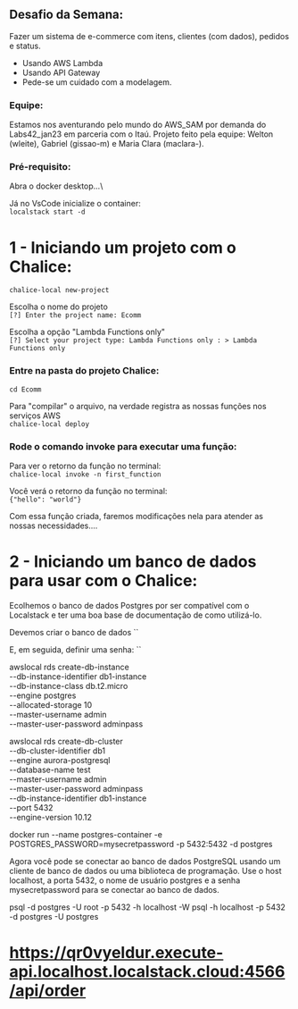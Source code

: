 ## Desafio da Semana: 

Fazer um sistema de e-commerce com itens, clientes (com dados), pedidos e status.
- Usando AWS Lambda
- Usando API Gateway
- Pede-se um cuidado com a modelagem.

### Equipe:
Estamos nos aventurando pelo mundo do AWS_SAM por demanda do Labs42_jan23 em parceria com o Itaú. 
Projeto feito pela equipe: Welton (wleite), Gabriel (gissao-m) e Maria Clara (maclara-).

### Pré-requisito:

Abra o docker desktop...\

Já no VsCode inicialize o container:\
`localstack start -d`

# 1 - Iniciando um projeto com o Chalice: 

`chalice-local new-project`

Escolha o nome do projeto\
`[?] Enter the project name: Ecomm`

Escolha a opção "Lambda Functions only"\
`[?] Select your project type: Lambda Functions only : > Lambda Functions only `

### Entre na pasta do projeto Chalice: 

`cd Ecomm`

Para "compilar" o arquivo, na verdade registra as nossas funções nos serviços AWS\
`chalice-local deploy`

### Rode o comando invoke para executar uma função: 
Para ver o retorno da função no terminal:\
`chalice-local invoke -n first_function`

Você verá o retorno da função no terminal:\
`{"hello": "world"}`


Com essa função criada, faremos modificações nela para atender as nossas necessidades....

# 2 - Iniciando um banco de dados para usar com o Chalice:

Ecolhemos o banco de dados Postgres por ser compatível com o Localstack e ter uma boa base de documentação de como utilizá-lo.

Devemos criar o banco de dados
``

E, em seguida, definir uma senha:
``

awslocal rds create-db-instance \
  --db-instance-identifier db1-instance \
  --db-instance-class db.t2.micro \
  --engine postgres \
  --allocated-storage 10 \
  --master-username admin \
  --master-user-password adminpass

awslocal rds create-db-cluster \
  --db-cluster-identifier db1 \
  --engine aurora-postgresql \
  --database-name test \
  --master-username admin \
  --master-user-password adminpass \
  --db-instance-identifier db1-instance \
  --port 5432 \
  --engine-version 10.12

  docker run --name postgres-container -e POSTGRES_PASSWORD=mysecretpassword -p 5432:5432 -d postgres

  Agora você pode se conectar ao banco de dados PostgreSQL usando um cliente de banco de dados ou uma biblioteca de programação. Use o host localhost, a porta 5432, o nome de usuário postgres e a senha mysecretpassword para se conectar ao banco de dados.

  psql -d postgres -U root -p 5432 -h localhost -W
  psql -h localhost -p 5432 -d postgres -U postgres

  # https://qr0vyeldur.execute-api.localhost.localstack.cloud:4566/api/order